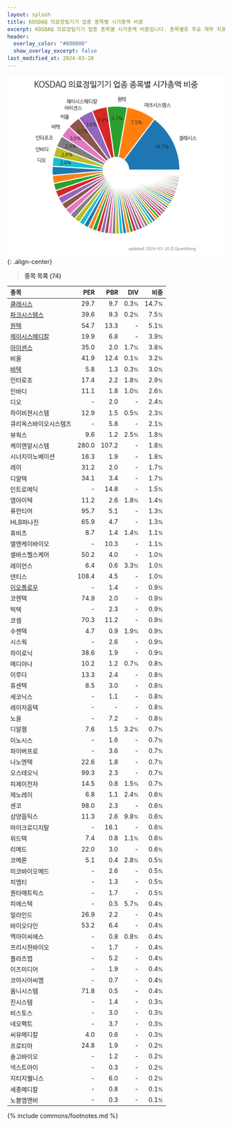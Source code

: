 ```yaml
---
layout: splash
title: KOSDAQ 의료정밀기기 업종 종목별 시가총액 비중
excerpt: KOSDAQ 의료정밀기기 업종 종목별 시가총액 비중입니다. 종목별로 주요 재무 지표를 함께 표시합니다.
header:
  overlay_color: "#800000"
  show_overlay_excerpt: false
last_modified_at: 2024-03-20
---
```



![KOSDAQ 의료정밀기기 업종 종목별 시가총액 비중](/stats/sector/images/kosdaq_업종_의료정밀기기_종목.png){: .align-center}


> **종목 목록 (74)**<a id="list"></a>

| **종목** | **PER** | **PBR** | **DIV** | **비중** |
| :------- | ------: | ------: | ------: | -------: |
| [클래시스](/214150/) | 29.7 | 9.7 | 0.3<small>%</small> | 14.7<small>%</small> |
| [파크시스템스](/140860/) | 39.6 | 9.3 | 0.2<small>%</small> | 7.5<small>%</small> |
| [원텍](/336570/) | 54.7 | 13.3 | - | 5.1<small>%</small> |
| [제이시스메디칼](/287410/) | 19.9 | 6.8 | - | 3.9<small>%</small> |
| [아이센스](/099190/) | 35.0 | 2.0 | 1.7<small>%</small> | 3.8<small>%</small> |
| 비올 | 41.9 | 12.4 | 0.1<small>%</small> | 3.2<small>%</small> |
| [바텍](/043150/) | 5.8 | 1.3 | 0.3<small>%</small> | 3.0<small>%</small> |
| 인터로조 | 17.4 | 2.2 | 1.8<small>%</small> | 2.9<small>%</small> |
| 인바디 | 11.1 | 1.8 | 1.0<small>%</small> | 2.6<small>%</small> |
| 디오 | - | 2.0 | - | 2.4<small>%</small> |
| 하이비젼시스템 | 12.9 | 1.5 | 0.5<small>%</small> | 2.3<small>%</small> |
| 큐리옥스바이오시스템즈 | - | 5.8 | - | 2.1<small>%</small> |
| 뷰웍스 | 9.6 | 1.2 | 2.5<small>%</small> | 1.8<small>%</small> |
| 케이엔알시스템 | 280.0 | 107.2 | - | 1.8<small>%</small> |
| 시너지이노베이션 | 16.3 | 1.9 | - | 1.8<small>%</small> |
| 레이 | 31.2 | 2.0 | - | 1.7<small>%</small> |
| 디알텍 | 34.1 | 3.4 | - | 1.7<small>%</small> |
| 인트로메딕 | - | 14.8 | - | 1.5<small>%</small> |
| 엠아이텍 | 11.2 | 2.6 | 1.8<small>%</small> | 1.4<small>%</small> |
| 퓨런티어 | 95.7 | 5.1 | - | 1.3<small>%</small> |
| HLB파나진 | 65.9 | 4.7 | - | 1.3<small>%</small> |
| 휴비츠 | 8.7 | 1.4 | 1.4<small>%</small> | 1.1<small>%</small> |
| 엘앤케이바이오 | - | 10.3 | - | 1.1<small>%</small> |
| 셀바스헬스케어 | 50.2 | 4.0 | - | 1.0<small>%</small> |
| 레이언스 | 6.4 | 0.6 | 3.3<small>%</small> | 1.0<small>%</small> |
| 덴티스 | 108.4 | 4.5 | - | 1.0<small>%</small> |
| [이오플로우](/294090/) | - | 1.4 | - | 0.9<small>%</small> |
| 코렌텍 | 74.9 | 2.0 | - | 0.9<small>%</small> |
| 빅텍 | - | 2.3 | - | 0.9<small>%</small> |
| 코셈 | 70.3 | 11.2 | - | 0.9<small>%</small> |
| 수젠텍 | 4.7 | 0.9 | 1.9<small>%</small> | 0.9<small>%</small> |
| 시스웍 | - | 2.6 | - | 0.9<small>%</small> |
| 하이로닉 | 38.6 | 1.9 | - | 0.9<small>%</small> |
| 메디아나 | 10.2 | 1.2 | 0.7<small>%</small> | 0.8<small>%</small> |
| 이루다 | 13.3 | 2.4 | - | 0.8<small>%</small> |
| 휴센텍 | 8.5 | 3.0 | - | 0.8<small>%</small> |
| 세코닉스 | - | 1.1 | - | 0.8<small>%</small> |
| 레이저옵텍 | - | - | - | 0.8<small>%</small> |
| 노을 | - | 7.2 | - | 0.8<small>%</small> |
| 디알젬 | 7.6 | 1.5 | 3.2<small>%</small> | 0.7<small>%</small> |
| 이노시스 | - | 1.6 | - | 0.7<small>%</small> |
| 파이버프로 | - | 3.6 | - | 0.7<small>%</small> |
| 나노엔텍 | 22.6 | 1.8 | - | 0.7<small>%</small> |
| 오스테오닉 | 99.3 | 2.3 | - | 0.7<small>%</small> |
| 피제이전자 | 14.5 | 0.8 | 1.5<small>%</small> | 0.7<small>%</small> |
| 제노레이 | 6.8 | 1.1 | 2.4<small>%</small> | 0.6<small>%</small> |
| 센코 | 98.0 | 2.3 | - | 0.6<small>%</small> |
| 삼양옵틱스 | 11.3 | 2.6 | 9.8<small>%</small> | 0.6<small>%</small> |
| 마이크로디지탈 | - | 16.1 | - | 0.6<small>%</small> |
| 위드텍 | 7.4 | 0.8 | 1.1<small>%</small> | 0.6<small>%</small> |
| 리메드 | 22.0 | 3.0 | - | 0.6<small>%</small> |
| 코메론 | 5.1 | 0.4 | 2.8<small>%</small> | 0.5<small>%</small> |
| 미코바이오메드 | - | 2.6 | - | 0.5<small>%</small> |
| 피엠티 | - | 1.3 | - | 0.5<small>%</small> |
| 퀀타매트릭스 | - | 1.7 | - | 0.5<small>%</small> |
| 피에스텍 | - | 0.5 | 5.7<small>%</small> | 0.4<small>%</small> |
| 얼라인드 | 26.9 | 2.2 | - | 0.4<small>%</small> |
| 바이오다인 | 53.2 | 6.4 | - | 0.4<small>%</small> |
| 멕아이씨에스 | - | 0.8 | 0.8<small>%</small> | 0.4<small>%</small> |
| 프리시젼바이오 | - | 1.7 | - | 0.4<small>%</small> |
| 플라즈맵 | - | 5.2 | - | 0.4<small>%</small> |
| 이즈미디어 | - | 1.9 | - | 0.4<small>%</small> |
| 코아시아씨엠 | - | 0.7 | - | 0.4<small>%</small> |
| 옴니시스템 | 71.8 | 0.5 | - | 0.4<small>%</small> |
| 진시스템 | - | 1.4 | - | 0.3<small>%</small> |
| 비스토스 | - | 3.0 | - | 0.3<small>%</small> |
| 네오펙트 | - | 3.7 | - | 0.3<small>%</small> |
| 씨유메디칼 | 4.0 | 0.6 | - | 0.3<small>%</small> |
| 프로티아 | 24.8 | 1.9 | - | 0.2<small>%</small> |
| 솔고바이오 | - | 1.2 | - | 0.2<small>%</small> |
| 넥스트아이 | - | 0.3 | - | 0.2<small>%</small> |
| 지티지웰니스 | - | 6.0 | - | 0.2<small>%</small> |
| 세종메디칼 | - | 0.8 | - | 0.1<small>%</small> |
| 노블엠앤비 | - | 0.3 | - | 0.1<small>%</small> |

{% include commons/footnotes.md %}